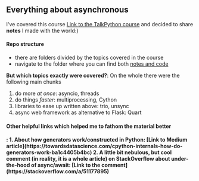 <h2>Everything about asynchronous</h2>

I've covered this course [Link to the TalkPython course](https://training.talkpython.fm/courses/explore_async_python/async-in-python-with-threading-and-multiprocessing) and decided to share **notes** I made with the world:)

<h4>Repo structure</h4>

- there are folders divided by the topics covered in the course
- navigate to the folder where you can find both <ins>notes and code</ins>

**But which topics exactly were covered?**:
On the whole there were the following main chunks
1. do more <i>at once</i>: asyncio, threads
2. do things <i>faster</i>: multiprocessing, Cython
3. libraries to ease up written above: trio, unsync
4. async web framework as alternative to Flask: Quart

<h4>Other helpful links which helped me to fathom the material better<h4>:
  1. About how generators work/constructed in Python: [Link to Medium article](https://towardsdatascience.com/cpython-internals-how-do-generators-work-ba1c4405b4bc)
  2. A little bit nebulous, but cool comment (in reality, it is a whole article) on StackOverflow about under-the-hood of async/await: [Link to the comment](https://stackoverflow.com/a/51177895)

